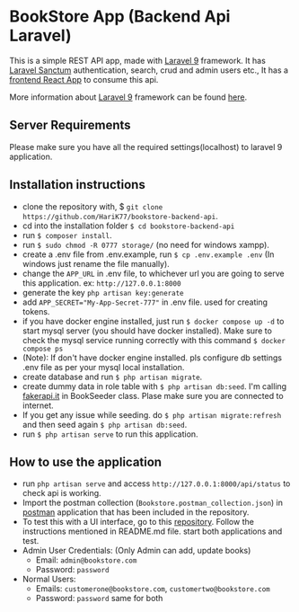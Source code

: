 # BookStore App (Backend Api Laravel)

This is a simple REST API app, made with [Laravel 9](https://laravel.com/) framework. It has [Laravel Sanctum](https://laravel.com/docs/9.x/sanctum) authentication, search, crud and admin users etc., It has a [frontend React App](https://github.com/HariK77/bookstore-app) to consume this api.

More information about [Laravel 9](https://laravel.com) framework can be found [here](https://laravel.com/docs/9.x).

## Server Requirements

Please make sure you have all the required settings(localhost) to laravel 9 application. 

## Installation instructions

- clone the repository with, $ `git clone https://github.com/HariK77/bookstore-backend-api`.
- cd into the installation folder `$ cd bookstore-backend-api`
- run `$ composer install`.
- run `$ sudo chmod -R 0777 storage/` (no need for windows xampp). 
- create a .env file from .env.example, run `$ cp .env.example .env` (In windows just rename the file manually).
- change the `APP_URL` in .env file, to whichever url you are going to serve this application. ex: `http://127.0.0.1:8000`
- generate the key `php artisan key:generate`
- add `APP_SECRET="My-App-Secret-777"` in .env file. used for creating tokens.
- if you have docker engine installed, just run `$ docker compose up -d` to start mysql server (you should have docker installed). Make sure to check the mysql service running correctly with this command `$ docker compose ps`
- (Note): If don't have docker engine installed. pls configure db settings .env file as per your mysql local installation.
- create database and run `$ php artisan migrate`.
- create dummy data in role table with `$ php artisan db:seed`. I'm calling [fakerapi.it](https://fakerapi.it/api/v1/books?_quantity=200) in BookSeeder class. Plase make sure you are connected to internet.
- If you get any issue while seeding. do `$ php artisan migrate:refresh` and then seed again `$ php artisan db:seed`.
- run `$ php artisan serve` to run this application.

## How to use the application

- run `php artisan serve` and access `http://127.0.0.1:8000/api/status` to check api is working.
- Import the postman collection (`Bookstore.postman_collection.json`) in [postman](https://www.postman.com/downloads/) application that has been included in the repository.
- To test this with a UI interface, go to this [repository](https://github.com/HariK77/bookstore-app). Follow the instructions mentioned in README.md file. start both applications and test.
- Admin User Credentials: (Only Admin can add, update books)
  - Email: `admin@bookstore.com`
  - Password: `password`
- Normal Users:
  - Emails: `customerone@bookstore.com`, `customertwo@bookstore.com`
  - Password: `password` same for both
